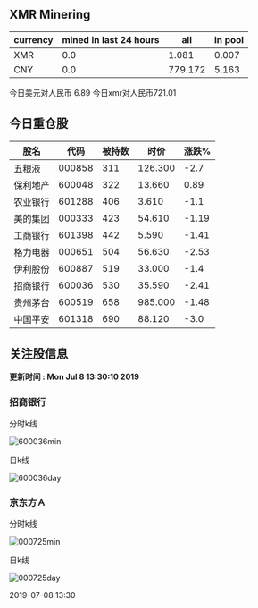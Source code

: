 ## XMR Minering

|currency|mined in last 24 hours|all|in pool|
|---|---|---|---|
|XMR|0.0|1.081|0.007|
|CNY|0.0|779.172|5.163|

今日美元对人民币 6.89	今日xmr对人民币721.01


## 今日重仓股 

|股名|代码|被持数|时价|涨跌%|
|---|---|---|---|---|
|五粮液|000858|311|126.300|-2.7|
|保利地产|600048|322|13.660|0.89|
|农业银行|601288|406|3.610|-1.1|
|美的集团|000333|423|54.610|-1.19|
|工商银行|601398|442|5.590|-1.41|
|格力电器|000651|504|56.630|-2.53|
|伊利股份|600887|519|33.000|-1.4|
|招商银行|600036|530|35.590|-2.41|
|贵州茅台|600519|658|985.000|-1.48|
|中国平安|601318|690|88.120|-3.0|

## 关注股信息
**更新时间 : Mon Jul  8 13:30:10 2019**
### 招商银行 
分时k线

![600036min](http://image.sinajs.cn/newchart/min/n/sh600036.gif)

日k线

![600036day](http://image.sinajs.cn/newchart/daily/n/sh600036.gif)

### 京东方Ａ 
分时k线

![000725min](http://image.sinajs.cn/newchart/min/n/sz000725.gif)

日k线

![000725day](http://image.sinajs.cn/newchart/daily/n/sz000725.gif)

2019-07-08 13:30